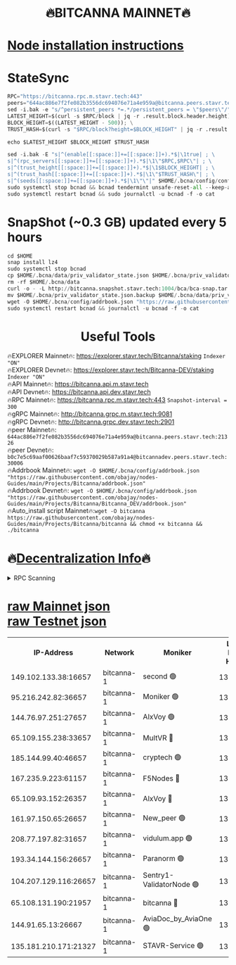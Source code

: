 <h1 align="center"> 🔥BITCANNA MAINNET🔥</h1>


[Node installation instructions](https://github.com/obajay/nodes-Guides/tree/main/Projects/Bitcanna)
=

# StateSync
```python
RPC="https://bitcanna.rpc.m.stavr.tech:443"
peers="644ac886e7f2fe082b3556dc694076e71a4e959a@bitcanna.peers.stavr.tech:21326"
sed -i.bak -e "s/^persistent_peers *=.*/persistent_peers = \"$peers\"/" $HOME/.bcna/config/config.toml
LATEST_HEIGHT=$(curl -s $RPC/block | jq -r .result.block.header.height); \
BLOCK_HEIGHT=$((LATEST_HEIGHT - 500)); \
TRUST_HASH=$(curl -s "$RPC/block?height=$BLOCK_HEIGHT" | jq -r .result.block_id.hash)

echo $LATEST_HEIGHT $BLOCK_HEIGHT $TRUST_HASH

sed -i.bak -E "s|^(enable[[:space:]]+=[[:space:]]+).*$|\1true| ; \
s|^(rpc_servers[[:space:]]+=[[:space:]]+).*$|\1\"$RPC,$RPC\"| ; \
s|^(trust_height[[:space:]]+=[[:space:]]+).*$|\1$BLOCK_HEIGHT| ; \
s|^(trust_hash[[:space:]]+=[[:space:]]+).*$|\1\"$TRUST_HASH\"| ; \
s|^(seeds[[:space:]]+=[[:space:]]+).*$|\1\"\"|" $HOME/.bcna/config/config.toml
sudo systemctl stop bcnad && bcnad tendermint unsafe-reset-all --keep-addr-book
sudo systemctl restart bcnad && sudo journalctl -u bcnad -f -o cat
```
# SnapShot (~0.3 GB) updated every 5 hours
```python
cd $HOME
snap install lz4
sudo systemctl stop bcnad
cp $HOME/.bcna/data/priv_validator_state.json $HOME/.bcna/priv_validator_state.json.backup
rm -rf $HOME/.bcna/data
curl -o - -L http://bitcanna.snapshot.stavr.tech:1004/bca/bca-snap.tar.lz4 | lz4 -c -d - | tar -x -C $HOME/.bcna --strip-components 2
mv $HOME/.bcna/priv_validator_state.json.backup $HOME/.bcna/data/priv_validator_state.json
wget -O $HOME/.bcna/config/addrbook.json "https://raw.githubusercontent.com/obajay/nodes-Guides/main/Projects/Bitcanna/addrbook.json"
sudo systemctl restart bcnad && journalctl -u bcnad -f -o cat
```

 <h1 align="center"> Useful Tools</h1>

🔥EXPLORER Mainnet🔥:    https://explorer.stavr.tech/Bitcanna/staking          `Indexer "ON"` \
🔥EXPLORER Devnet🔥:     https://explorer.stavr.tech/Bitcanna-DEV/staking     `Indexer "ON"` \
🔥API Mainnet🔥:         https://bitcanna.api.m.stavr.tech \
🔥API Devnet🔥:          https://bitcanna.api.dev.stavr.tech \
🔥RPC Mainnet🔥:         https://bitcanna.rpc.m.stavr.tech:443         `Snapshot-interval = 300` \
🔥gRPC Mainnet🔥:        http://bitcanna.grpc.m.stavr.tech:9081 \
🔥gRPC Devnet🔥:         http://bitcanna.grpc.dev.stavr.tech:2901 \
🔥peer Mainnet🔥:        `644ac886e7f2fe082b3556dc694076e71a4e959a@bitcanna.peers.stavr.tech:21326` \
🔥peer Devnet🔥:         `b0c7e5c69aaf00626baaf7c59370029b587a91a4@bitcannadev.peers.stavr.tech:30006` \
🔥Addrbook Mainnet🔥:    ```wget -O $HOME/.bcna/config/addrbook.json "https://raw.githubusercontent.com/obajay/nodes-Guides/main/Projects/Bitcanna/addrbook.json"``` \
🔥Addrbook Devnet🔥:    ```wget -O $HOME/.bcna/config/addrbook.json "https://raw.githubusercontent.com/obajay/nodes-Guides/main/Projects/Bitcanna/Bitcanna_DEV/addrbook.json"``` \
🔥Auto_install script Mainnet🔥:```wget -O bitcanna https://raw.githubusercontent.com/obajay/nodes-Guides/main/Projects/Bitcanna/bitcanna && chmod +x bitcanna && ./bitcanna```

🔥[Decentralization Info](https://github.com/obajay/StateSync-snapshots/tree/main/Projects/Bitcanna/Decentralization)🔥
=

<details>
<summary>RPC Scanning</summary>

<h2 align="center"> We scan nodes in real time every 4 hours. And we provide the final result of RPC endpoints.
We cannot influence the operation of these nodes in any way. </h2>


```python
If Voting Power is higher than 0 --> then the Node is a validator of the network and may be subject to attack and be a potential threat to the chain.
```
```python
We marked such validators with a red symbol
```

</details>

[raw Mainnet json](https://rpc-check.bcam.stavr.tech/bcam/rpc-bcam-result.json) \
[raw Testnet json](https://github.com/obajay/StateSync-snapshots/tree/main/Projects/Bitcanna/Rpc-Check-Testnet)
=



<table><tr><th>IP-Address</th><th>Network</th><th>Moniker</th><th>Latest Block Height</th><th>Earliest Block Height</th><th>Catching Up</th><th>Tx Index</th><th>Voting Power</th><th>Scan Time</th></tr><tr><td>149.102.133.38:16657</td><td>bitcanna-1</td><td>second 🟢</td><td>13232265</td><td>1</td><td>False</td><td>on</td><td>0</td><td>2024-03-29T20:06:49.252865559UTC</td></tr><tr><td>95.216.242.82:36657</td><td>bitcanna-1</td><td>Moniker 🟢</td><td>13232255</td><td>5776907</td><td>False</td><td>on</td><td>0</td><td>2024-03-29T20:05:46.514017472UTC</td></tr><tr><td>144.76.97.251:27657</td><td>bitcanna-1</td><td>AlxVoy 🟢</td><td>13232264</td><td>8805201</td><td>False</td><td>on</td><td>0</td><td>2024-03-29T20:06:38.705968842UTC</td></tr><tr><td>65.109.155.238:33657</td><td>bitcanna-1</td><td>MultVR 🔴</td><td>13232260</td><td>9933415</td><td>False</td><td>on</td><td>353148</td><td>2024-03-29T20:06:18.546454943UTC</td></tr><tr><td>185.144.99.40:46657</td><td>bitcanna-1</td><td>cryptech 🟢</td><td>13232254</td><td>11528001</td><td>False</td><td>on</td><td>0</td><td>2024-03-29T20:05:42.068766088UTC</td></tr><tr><td>167.235.9.223:61157</td><td>bitcanna-1</td><td>F5Nodes 🔴</td><td>13232261</td><td>12084001</td><td>False</td><td>on</td><td>573</td><td>2024-03-29T20:06:22.833725998UTC</td></tr><tr><td>65.109.93.152:26357</td><td>bitcanna-1</td><td>AlxVoy 🔴</td><td>13232266</td><td>12109301</td><td>False</td><td>on</td><td>1391954</td><td>2024-03-29T20:06:49.755256648UTC</td></tr><tr><td>161.97.150.65:26657</td><td>bitcanna-1</td><td>New_peer 🟢</td><td>13232259</td><td>12254001</td><td>False</td><td>on</td><td>0</td><td>2024-03-29T20:06:11.269994109UTC</td></tr><tr><td>208.77.197.82:31657</td><td>bitcanna-1</td><td>vidulum.app 🟢</td><td>13232259</td><td>12386934</td><td>False</td><td>on</td><td>0</td><td>2024-03-29T20:06:14.014474664UTC</td></tr><tr><td>193.34.144.156:26657</td><td>bitcanna-1</td><td>Paranorm 🟢</td><td>13232262</td><td>13042501</td><td>False</td><td>on</td><td>0</td><td>2024-03-29T20:06:27.491845356UTC</td></tr><tr><td>104.207.129.116:26657</td><td>bitcanna-1</td><td>Sentry1-ValidatorNode 🟢</td><td>13232265</td><td>13128001</td><td>False</td><td>on</td><td>0</td><td>2024-03-29T20:06:50.461518024UTC</td></tr><tr><td>65.108.131.190:21957</td><td>bitcanna-1</td><td>bitcanna 🔴</td><td>13232262</td><td>13132262</td><td>False</td><td>on</td><td>420349</td><td>2024-03-29T20:06:27.234570404UTC</td></tr><tr><td>144.91.65.13:26667</td><td>bitcanna-1</td><td>AviaDoc_by_AviaOne 🟢</td><td>13232263</td><td>13219001</td><td>False</td><td>on</td><td>0</td><td>2024-03-29T20:06:34.064413527UTC</td></tr><tr><td>135.181.210.171:21327</td><td>bitcanna-1</td><td>STAVR-Service 🟢</td><td>13232263</td><td>13230901</td><td>False</td><td>on</td><td>0</td><td>2024-03-29T20:06:38.497241644UTC</td></tr></table>
